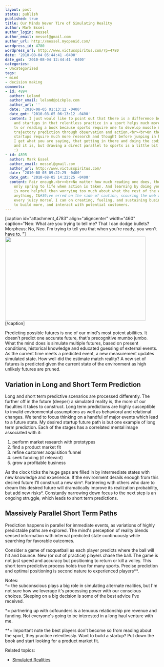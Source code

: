 ```yaml
---
layout: post
status: publish
published: true
title: Our Minds Never Tire of Simulating Reality
author: Mark Essel
author_login: messel
author_email: messel@gmail.com
author_url: http://messel.myopenid.com/
wordpress_id: 4780
wordpress_url: http://www.victusspiritus.com/?p=4780
date: '2010-08-04 05:44:41 -0400'
date_gmt: '2010-08-04 12:44:41 -0400'
categories:
- Uncategorized
tags:
- mind
- decision making
comments:
- id: 4894
  author: Leland
  author_email: leland@pickple.com
  author_url: ''
  date: '2010-08-05 01:13:12 -0400'
  date_gmt: '2010-08-05 06:13:12 -0400'
  content: I just would like to point out that there is a difference between sports
    and startups in that relentless practice in a sport helps much more then watching
    tv or reading a book because sports require one to develop muscle memory and ball
    trajectory prediction through observation and action.<br><br>On the other hand,
    startups require much more research and thought before jumping in head first.
    I get what you are saying, that getting in there and doing the coding is helpful,
    and it is, but drawing a direct parallel to sports is a little bit misleading.
    :)
- id: 4895
  author: Mark Essel
  author_email: messel@gmail.com
  author_url: http://www.victusspiritus.com/
  date: '2010-08-05 09:22:25 -0400'
  date_gmt: '2010-08-05 14:22:25 -0400'
  content: Fair enough.<br><br>No matter how much reading one does, the startup can
    only spring to life when action is taken. And learning by doing your one thing,
    is more helpful than worrying too much about what the rest of the world is doing.<br><br>If
    anything, I&#39;ve erred on the side of caution, scouring the web and books for
    every juicy morsel I can on creating, fueling, and sustaining businesses. I need
    to build more, and interact with potential customers.
---
```

<p>[caption id="attachment_4783" align="aligncenter" width="460" caption="Neo: What are you trying to tell me? That I can dodge bullets? Morpheus: No, Neo. I&#39;m trying to tell you that when you&#39;re ready, you won&#39;t have to. "]<a href="http://www.youtube.com/watch?v=D_dqwkIuUm8"><img class="size-full wp-image-4783 " title="Keanu Reeves in The Matrix" src="http://www.victusspiritus.com/wp-content/uploads/2010/08/Keanu-Reeves-in-The-Matri-001.jpg" alt="" width="460" height="276" /></a>[/caption]</p>
<p>Predicting possible futures is one of our mind's most potent abilities. It doesn't predict one accurate future, that's precognitive mumbo jumbo. What the mind does is simulate multiple futures, based on present conditions, historical knowledge and educated guessing of external events. As the current time meets a predicted event, a new measurement updates simulated state. How well did the estimate match reality? A new set of futures is predicted given the current state of the environment as high unlikely futures are pruned.</p>
<h2>Variation in Long and Short Term Prediction</h2>
<p>Long and short term predictive scenarios are processed differently. The further off in the future (deeper) a simulated reality is, the more of our faculties it takes to construct. Long term predictions are highly susceptible to invalid environmental assumptions as well as behavioral and relational changes. We tend to focus thinking on a handful of major events which lead to a future state. My desired startup future path is but one example of long term prediction. Each of the stages has a correlated mental image associated with it:</p>
<ol>
<li>perform market research with prototypes</li>
<li>find a product market fit</li>
<li>refine customer acquisition funnel</li>
<li>seek funding (if relevant)</li>
<li>grow a profitable business</li>
</ol>
<p>As the clock ticks the huge gaps are filled in by intermediate states with new knowledge and experience. If the environment derails enough from this desired future I'll construct a new sim^. Partnering with others who dare to dream this desired future will dramatically improve its realization probability, but add new risks*. Constantly narrowing down focus to the next step is an ongoing struggle, which leads to short term predictions.</p>
<h2>Massively Parallel Short Term Paths</h2>
<p>Prediction happens in parallel for immediate events, as variations of highly predictable paths are explored. The mind's perception of reality blends sensed information with internal predicted state continuously while searching for favorable outcomes.</p>
<p>Consider a game of racquetball as each player predicts where the ball will hit and bounce. New (or out of practice) players chase the ball. The game is not just speed and accuracy but positioning to return or kill a volley. This short term predictive process holds true for many sports. Precise prediction and optimal positioning is second nature to experienced players**.</p>
<p>Notes:<br />
^= the subconscious plays a big role in simulating alternate realities, but I'm not sure how we leverage it's processing power with our conscious choices. Sleeping on a big decision is some of the best advice I've received.</p>
<p>*= partnering up with cofounders is a tenuous relationship pre revenue and funding. Not everyone's going to be interested in a long haul venture with me.</p>
<p>**= Important note the best players don't become so from reading about the sport, they practice relentlessly. Want to build a startup? Put down the book and start looking for a product market fit.</p>
<p>Related topics:</p>
<ul>
<li><a href="http://en.wikipedia.org/wiki/Simulated_reality">Simulated Realities</a></li>
</ul>
